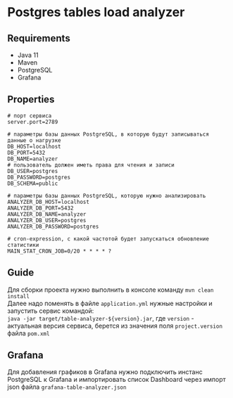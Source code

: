 # Postgres tables load analyzer

## Requirements
- Java 11
- Maven
- PostgreSQL
- Grafana

## Properties
```properties
# порт сервиса
server.port=2789

# параметры базы данных PostgreSQL, в которую будут записываться данные о нагрузке
DB_HOST=localhost
DB_PORT=5432
DB_NAME=analyzer
# пользователь должен иметь права для чтения и записи
DB_USER=postgres
DB_PASSWORD=postgres
DB_SCHEMA=public

# параметры базы данных PostgreSQL, которую нужно анализировать
ANALYZER_DB_HOST=localhost
ANALYZER_DB_PORT=5432
ANALYZER_DB_NAME=analyzer
ANALYZER_DB_USER=postgres
ANALYZER_DB_PASSWORD=postgres

# cron-expression, с какой частотой будет запускаться обновление статистики
MAIN_STAT_CRON_JOB=0/20 * * * * ?
```

## Guide
Для сборки проекта нужно выполнить в консоле команду `mvn clean install`<br>
Далее надо поменять в файле `application.yml` нужные настройки и запустить сервис командой:<br>
`java -jar target/table-analyzer-${version}.jar`, где `version` - актуальная версия сервиса, берется из значения поля `project.version` файла `pom.xml`<br>

## Grafana
Для добавления графиков в Grafana нужно подключить инстанс PostgreSQL к Grafana и импортировать список Dashboard через импорт json файла `grafana-table-analyzer.json`